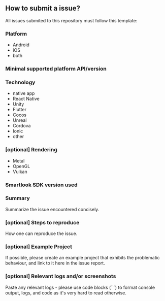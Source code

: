 ## How to submit a issue?
All issues submited to this repository must follow this template:

### Platform
- Android
- iOS
- both

### Minimal supported platform API/version

### Technology
- native app
- React Native
- Unity
- Flutter
- Cocos
- Unreal
- Cordova
- Ionic
- other

### [optional] Rendering
- Metal
- OpenGL
- Vulkan

### Smartlook SDK version used

### Summary
Summarize the issue encountered concisely.

### [optional] Steps to reproduce
How one can reproduce the issue.

### [optional] Example Project
If possible, please create an example project that exhibits the problematic behaviour, and link to it here in the issue report.

### [optional] Relevant logs and/or screenshots
Paste any relevant logs - please use code blocks (```) to format console output,
logs, and code as it's very hard to read otherwise.
